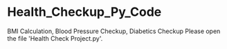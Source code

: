 # Health_Checkup_Py_Code
BMI Calculation, Blood Pressure Checkup, Diabetics Checkup
Please open the file 'Health Check Project.py'.
